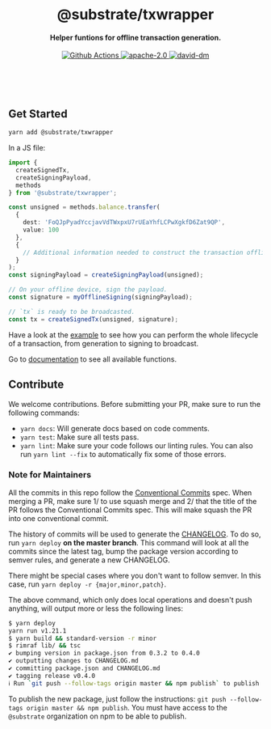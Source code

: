 <br /><br /><br />

<h1 align="center">@substrate/txwrapper</h1>
<h4 align="center">Helper funtions for offline transaction generation.</h4>

<p align="center">
  <a href="https://github.com/paritytech/txwrapper/actions">
    <img alt="Github Actions" src="https://github.com/paritytech/txwrapper/workflows/pr/badge.svg" />
  </a>
  <a href="https://opensource.org/licenses/Apache-2.0">
    <img alt="apache-2.0" src="https://img.shields.io/badge/License-Apache%202.0-blue.svg" />
  </a>
  <a href="https://david-dm.org/paritytech/txwrapper">
    <img alt="david-dm" src="https://img.shields.io/david/paritytech/txwrapper.svg" />
  </a>
</p>

<br /><br /><br />

## Get Started

```bash
yarn add @substrate/txwrapper
```

In a JS file:

```typescript
import {
  createSignedTx,
  createSigningPayload,
  methods
} from '@substrate/txwrapper';

const unsigned = methods.balance.transfer(
  {
    dest: 'FoQJpPyadYccjavVdTWxpxU7rUEaYhfLCPwXgkfD6Zat9QP',
    value: 100
  },
  {
    // Additional information needed to construct the transaction offline.
  }
);
const signingPayload = createSigningPayload(unsigned);

// On your offline device, sign the payload.
const signature = myOfflineSigning(signingPayload);

// `tx` is ready to be broadcasted.
const tx = createSignedTx(unsigned, signature);
```

Have a look at the [example](./examples/index.ts) to see how you can perform the whole lifecycle of a transaction, from generation to signing to broadcast.

Go to [documentation](https://github.com/paritytech/txwrapper/tree/master/docs/globals.md) to see all available functions.

## Contribute

We welcome contributions. Before submitting your PR, make sure to run the following commands:

- `yarn docs`: Will generate docs based on code comments.
- `yarn test`: Make sure all tests pass.
- `yarn lint`: Make sure your code follows our linting rules. You can also run `yarn lint --fix` to automatically fix some of those errors.

### Note for Maintainers

All the commits in this repo follow the [Conventional Commits](https://www.conventionalcommits.org/en/v1.0.0/) spec. When merging a PR, make sure 1/ to use squash merge and 2/ that the title of the PR follows the Conventional Commits spec. This will make squash the PR into one conventional commit.

The history of commits will be used to generate the [CHANGELOG](./CHANGELOG). To do so, run `yarn deploy` **on the master branch**. This command will look at all the commits since the latest tag, bump the package version according to semver rules, and generate a new CHANGELOG.

There might be special cases where you don't want to follow semver. In this case, run `yarn deploy -r {major,minor,patch}`.

The above command, which only does local operations and doesn't push anything, will output more or less the following lines:

```bash
$ yarn deploy
yarn run v1.21.1
$ yarn build && standard-version -r minor
$ rimraf lib/ && tsc
✔ bumping version in package.json from 0.3.2 to 0.4.0
✔ outputting changes to CHANGELOG.md
✔ committing package.json and CHANGELOG.md
✔ tagging release v0.4.0
ℹ Run `git push --follow-tags origin master && npm publish` to publish
```

To publish the new package, just follow the instructions: `git push --follow-tags origin master && npm publish`. You must have access to the `@substrate` organization on npm to be able to publish.
